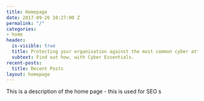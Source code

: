 ```yaml
---
title: Homepage
date: 2017-09-26 10:27:00 Z
permalink: "/"
categories:
- home
header:
  is-visible: true
  title: Protecting your organisation against the most common cyber attacks is easy.
  subtext: Find out how, with Cyber Essentials.
recent-posts:
  title: Recent Posts
layout: homepage
---
```


This is a description of the home page - this is used for SEO
s
